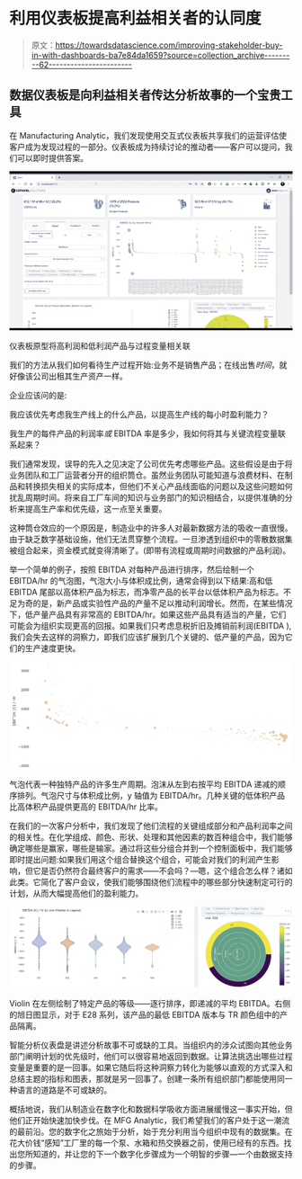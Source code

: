 # 利用仪表板提高利益相关者的认同度

> 原文：<https://towardsdatascience.com/improving-stakeholder-buy-in-with-dashboards-ba7e84da1659?source=collection_archive---------62----------------------->

## 数据仪表板是向利益相关者传达分析故事的一个宝贵工具

在 Manufacturing Analytic，我们发现使用交互式仪表板共享我们的运营评估使客户成为发现过程的一部分。仪表板成为持续讨论的推动者——客户可以提问，我们可以即时提供答案。

![](img/609a7179eb50123fd8c52911dd08925a.png)

仪表板原型将高利润和低利润产品与过程变量相关联

我们的方法从我们如何看待生产过程开始:业务不是销售产品；在线出售*时间*，就好像该公司出租其生产资产一样。

企业应该问的是:

我应该优先考虑我生产线上的什么产品，以提高生产线的每小时盈利能力？

我生产的每件产品的利润率*或* EBITDA 率是多少，我如何将其与关键流程变量联系起来？

我们通常发现，误导的先入之见决定了公司优先考虑哪些产品。这些假设是由于将业务团队和工厂运营者分开的组织筒仓。虽然业务团队可能知道与浪费材料、在制品和转换损失相关的实际成本，但他们不关心产品线面临的问题以及这些问题如何扰乱周期时间。将来自工厂车间的知识与业务部门的知识相结合，以提供准确的分析来提高生产率和优先级，这一点至关重要。

这种筒仓效应的一个原因是，制造业中的许多人对最新数据方法的吸收一直很慢。由于缺乏数字基础设施，他们无法贯穿整个流程。一旦渗透到组织中的零散数据集被组合起来，资金模式就变得清晰了。(即带有流程或周期时间数据的产品利润)。

举一个简单的例子，按照 EBITDA 对每种产品进行排序，然后绘制一个 EBITDA/hr 的气泡图，气泡大小与体积成比例，通常会得到以下结果:高和低 EBITDA 尾部以高体积产品为标志，而净零产品的长平台以低体积产品为标志。不足为奇的是，新产品或实验性产品的产量不足以推动利润增长。然而，在某些情况下，低产量产品具有非常高的 EBITDA/hr。如果这些产品具有适当的产量，它们可能会为组织实现更高的回报。如果我们只考虑息税折旧及摊销前利润(EBITDA ),我们会失去这样的洞察力，即我们应该扩展到几个关键的、低产量的产品，因为它们的生产速度更快。

![](img/ca68d46bd4e3be7b40e74226d43ec602.png)

气泡代表一种独特产品的许多生产周期。泡沫从左到右按平均 EBITDA 递减的顺序排列。气泡尺寸与体积成比例，y 轴值为 EBITDA/hr。几种关键的低体积产品比高体积产品提供更高的 EBITDA/hr 比率。

在我们的一次客户分析中，我们发现了他们流程的关键组成部分和产品利润率之间的相关性。在化学组成、颜色、形状、处理和其他因素的数百种组合中，我们能够确定哪些是赢家，哪些是输家。通过将这些分组合并到一个控制面板中，我们能够即时提出问题:如果我们用这个组合替换这个组合，可能会对我们的利润产生影响，但它是否仍然符合最终客户的需求——不会吗？—嗯，这个组合怎么样？诸如此类。它简化了客户会议，使我们能够围绕他们流程中的哪些部分快速制定可行的计划，从而大幅提高他们的盈利能力。

![](img/a411bc87667b91d34a58096cc4c11d26.png)

Violin 在左侧绘制了特定产品的等级——逐行排序，即递减的平均 EBITDA。右侧的旭日图显示，对于 E28 系列，该产品的最低 EBITDA 版本与 TR 颜色组中的产品隔离。

智能分析仪表盘是讲述分析故事不可或缺的工具。当组织内的涉众试图向其他业务部门阐明计划的优先级时，他们可以很容易地返回到数据。让算法挑选出哪些过程变量是重要的是一回事。如果它随后将这种洞察力转化为能够以直观的方式深入和总结主题的指标和图表，那就是另一回事了。创建一条所有组织部门都能使用同一种语言的道路是不可或缺的。

概括地说，我们从制造业在数字化和数据科学吸收方面进展缓慢这一事实开始，但他们正开始快速加快步伐。在 MFG Analytic，我们希望我们的客户处于这一潮流的最前沿。您的数字化之旅始于分析，始于充分利用当今组织中现有的数据集。在花大价钱“感知”工厂里的每一个泵、水箱和热交换器之前，使用已经有的东西。找出您所知道的，并让您的下一个数字化步骤成为一个明智的步骤—一个由数据支持的步骤。